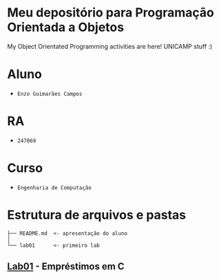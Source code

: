 # Meu depositório para Programação Orientada a Objetos
My Object Orientated Programming activities are here! UNICAMP stuff :)

# Aluno
* `Enzo Guimarães Campos`

# RA
* `247069`

# Curso
* `Engenharia de Computação`

# Estrutura de arquivos e pastas
~~~
├── README.md  <- apresentação do aluno
│
└── lab01      <- primeiro lab
~~~

## [Lab01](POOstuff_247069/lab01) - Empréstimos em C
